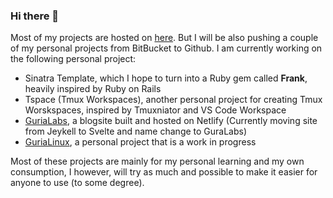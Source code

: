 ### Hi there 👋

Most of my projects are hosted on [here](https://bitbucket.org/void074/). But I will be also pushing a couple of my personal projects from BitBucket to Github. I am currently working on the following personal project:

- Sinatra Template, which I hope to turn into a Ruby gem called **Frank**, heavily inspired by Ruby on Rails
- Tspace (Tmux Workspaces), another personal project for creating Tmux Worskspaces, inspired by Tmuxniator and VS Code Workspace
- [GuriaLabs](https://roguelabs.netlify.app/), a blogsite built and hosted on Netlify (Currently moving site from Jeykell to Svelte and name change to GuraLabs)
- [GuriaLinux](https://gurialinux.netlify.app/), a personal project that is a work in progress

Most of these projects are mainly for my personal learning and my own consumption, I however, will try as much and possible to make it easier for anyone to use (to some degree).
